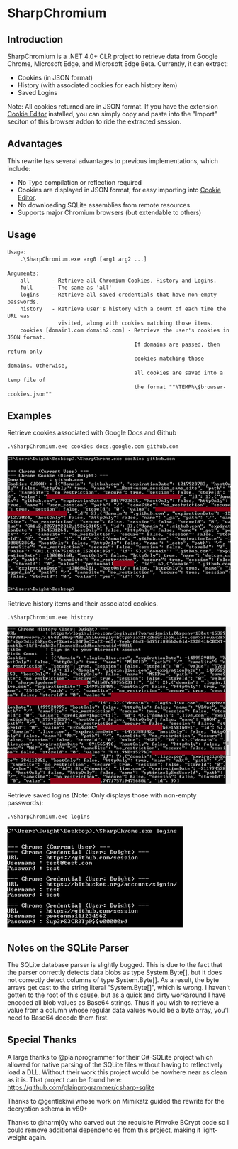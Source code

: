 # SharpChromium

## Introduction

SharpChromium is a .NET 4.0+ CLR project to retrieve data from Google Chrome, Microsoft Edge, and Microsoft Edge Beta. Currently, it can extract:

- Cookies (in JSON format)
- History (with associated cookies for each history item)
- Saved Logins

Note: All cookies returned are in JSON format. If you have the extension [Cookie Editor](https://chrome.google.com/webstore/detail/cookie-editor/hlkenndednhfkekhgcdicdfddnkalmdm) installed, you can simply copy and paste into the "Import" seciton of this browser addon to ride the extracted session.

## Advantages

This rewrite has several advantages to previous implementations, which include:

- No Type compilation or reflection required
- Cookies are displayed in JSON format, for easy importing into [Cookie Editor](https://chrome.google.com/webstore/detail/cookie-editor/hlkenndednhfkekhgcdicdfddnkalmdm).
- No downloading SQLite assemblies from remote resources.
- Supports major Chromium browsers (but extendable to others)

## Usage

```
Usage:
    .\SharpChromium.exe arg0 [arg1 arg2 ...]

Arguments:
    all       - Retrieve all Chromium Cookies, History and Logins.
    full      - The same as 'all'
    logins    - Retrieve all saved credentials that have non-empty passwords.
    history   - Retrieve user's history with a count of each time the URL was
                visited, along with cookies matching those items.
    cookies [domain1.com domain2.com] - Retrieve the user's cookies in JSON format.
                                        If domains are passed, then return only
                                        cookies matching those domains. Otherwise,
                                        all cookies are saved into a temp file of
                                        the format ""%TEMP%\$browser-cookies.json""
```

## Examples

Retrieve cookies associated with Google Docs and Github
```
.\SharpChromium.exe cookies docs.google.com github.com
```
![cookies](images/cookies.png)

Retrieve history items and their associated cookies.
```
.\SharpChromium.exe history
```
![history](images/history_item.png)

Retrieve saved logins (Note: Only displays those with non-empty passwords):
```
.\SharpChromium.exe logins
```
![logins](images/logins.png)


## Notes on the SQLite Parser

The SQLite database parser is slightly bugged. This is due to the fact that the parser correctly detects data blobs as type System.Byte[], but it does not correctly detect columns of type System.Byte[]. As a result, the byte arrays get cast to the string literal "System.Byte[]", which is wrong. I haven't gotten to the root of this cause, but as a quick and dirty workaround I have encoded all blob values as Base64 strings. Thus if you wish to retrieve a value from a column whose regular data values would be a byte array, you'll need to Base64 decode them first.


## Special Thanks

A large thanks to @plainprogrammer for their C#-SQLite project which allowed for native parsing of the SQLite files without having to reflectively load a DLL. Without their work this project would be nowhere near as clean as it is. That project can be found here: https://github.com/plainprogrammer/csharp-sqlite

Thanks to @gentlekiwi whose work on Mimikatz guided the rewrite for the decryption schema in v80+

Thanks to @harmj0y who carved out the requisite PInvoke BCrypt code so I could remove additional dependencies from this project, making it light-weight again.